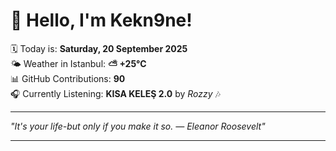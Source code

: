 # 👋 Hello, I'm Kekn9ne!

🗓️ Today is: **Saturday, 20 September 2025**  
🌤️ Weather in Istanbul: **⛅️  +25°C**  
📊 GitHub Contributions: **90**  
🎧 Currently Listening: **KISA KELEŞ 2.0** by *Rozzy* 🎶

---

_"It's your life-but only if you make it so. — *Eleanor Roosevelt*"_

---
